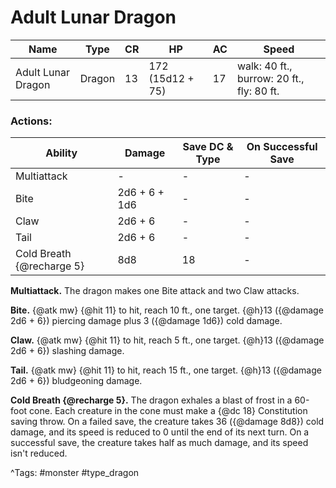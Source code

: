 # Adult Lunar Dragon

| Name | Type | CR | HP | AC | Speed |
|------|------|----|----|----|-------|
| Adult Lunar Dragon | Dragon | 13 | 172 (15d12 + 75) | 17 | walk: 40 ft., burrow: 20 ft., fly: 80 ft. |

### Actions:

| Ability | Damage | Save DC & Type | On Successful Save |
|---------|--------|----------------|--------------------|
| Multiattack | - | - | - |
| Bite | 2d6 + 6 + 1d6 | - | - |
| Claw | 2d6 + 6 | - | - |
| Tail | 2d6 + 6 | - | - |
| Cold Breath {@recharge 5} | 8d8 | 18 | - |


**Multiattack.** The dragon makes one Bite attack and two Claw attacks.

**Bite.** {@atk mw} {@hit 11} to hit, reach 10 ft., one target. {@h}13 ({@damage 2d6 + 6}) piercing damage plus 3 ({@damage 1d6}) cold damage.

**Claw.** {@atk mw} {@hit 11} to hit, reach 5 ft., one target. {@h}13 ({@damage 2d6 + 6}) slashing damage.

**Tail.** {@atk mw} {@hit 11} to hit, reach 15 ft., one target. {@h}13 ({@damage 2d6 + 6}) bludgeoning damage.

**Cold Breath {@recharge 5}.** The dragon exhales a blast of frost in a 60-foot cone. Each creature in the cone must make a {@dc 18} Constitution saving throw. On a failed save, the creature takes 36 ({@damage 8d8}) cold damage, and its speed is reduced to 0 until the end of its next turn. On a successful save, the creature takes half as much damage, and its speed isn't reduced.

^Tags: #monster #type_dragon